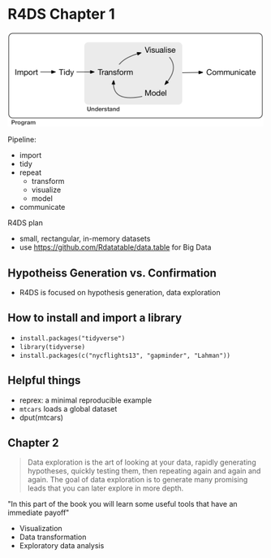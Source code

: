 # R4DS Chapter 1

![](pipeline.png)

Pipeline:
- import
- tidy
- repeat
  - transform
  - visualize
  - model
- communicate

R4DS plan
- small, rectangular, in-memory datasets
- use https://github.com/Rdatatable/data.table for Big Data

## Hypotheiss Generation vs. Confirmation 
- R4DS is focused on hypothesis generation, data exploration

## How to install and import a library
- `install.packages("tidyverse")`
- `library(tidyverse)`
- `install.packages(c("nycflights13", "gapminder", "Lahman"))`

## Helpful things
- reprex: a minimal reproducible example
- `mtcars` loads a global dataset
- dput(mtcars) 

## Chapter 2
>  Data exploration is the art of looking at your data, rapidly generating hypotheses, quickly testing them, then repeating again and again and again. The goal of data exploration is to generate many promising leads that you can later explore in more depth.

"In this part of the book you will learn some useful tools that have an immediate payoff"
- Visualization
- Data transformation
- Exploratory data analysis




